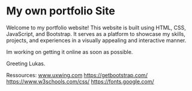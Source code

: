 # My own portfolio Site


Welcome to my portfolio website! This website is built using HTML, CSS, JavaScript, and Bootstrap. 
It serves as a platform to showcase my skills, projects, and experiences in a visually appealing and interactive manner.

Im working on getting it online as soon as possible.

Greeting Lukas.


Ressources: 
www.uxwing.com
https://getbootstrap.com/
https://www.w3schools.com/css/
https://fonts.google.com/
